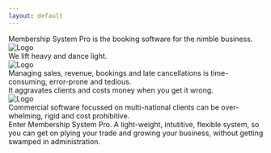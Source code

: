 ```yaml
---
layout: default
---
```


<div class="canvas canvas-text canvas-black canvas-embossed mt-0">
  Membership System Pro is the booking software for the nimble business.
</div>

<div class="canvas canvas-gray100 canvas-embossed my-2">
  <img class= 'feature' src="<%= relative_url '/images/booking_page.png' %>" alt="Logo" />
</div>

<div class="canvas canvas-text canvas-black canvas-embossed">
  We lift heavy and dance light.
</div>

<div class="canvas canvas-gray100 canvas-embossed my-2">
  <img class= 'feature' src="<%= relative_url '/images/modification_freeze.png' %>" alt="Logo" />
</div>

<div class="canvas canvas-text canvas-black canvas-embossed">
  Managing sales, revenue, bookings and late cancellations is time-consuming, error-prone and tedious.
</div>
<div class="canvas canvas-text canvas-black canvas-embossed">
  It aggravates clients and costs money when you get it wrong.
</div>

<div class="canvas canvas-gray100 canvas-embossed my-2">
  <img class= 'feature' src="<%= relative_url '/images/class_attendance.png' %>" alt="Logo" />
</div>

<div class="canvas canvas-text canvas-black canvas-embossed">
  Commercial software focussed on multi-national clients can be over-whelming, rigid and cost prohibitive.
</div>

<div class="canvas canvas-text canvas-black canvas-embossed">
  Enter Membership System Pro. A light-weight, intutitive, flexible system, so you can get on plying your trade and growing your business, without getting swamped in administration.
</div>